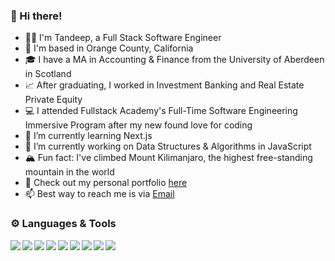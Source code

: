 ### 👋 Hi there!

- 👨‍💻 I'm Tandeep, a Full Stack Software Engineer
- 🏡 I'm based in Orange County, California
- 🎓 I have a MA in Accounting & Finance from the University of Aberdeen in Scotland
- 📈 After graduating, I worked in Investment Banking and Real Estate Private Equity
- 💻 I attended Fullstack Academy's Full-Time Software Engineering Immersive Program after my new found love for coding
- 🌱 I’m currently learning Next.js
- 🔭 I’m currently working on Data Structures & Algorithms in JavaScript
- 🏔️ Fun fact: I've climbed Mount Kilimanjaro, the highest free-standing mountain in the world
- 🔎 Check out my personal portfolio [here](https://www.tandeepgill.com/)
- 📫 Best way to reach me is via [Email](mailto:gill.tandeep@gmail.com)

### ⚙️ Languages & Tools

<img align="left" img src="https://img.icons8.com/color/48/000000/javascript--v1.png"/>
<img align="left" img src="https://img.icons8.com/officel/48/000000/react.png"/>
<img align="left" img src="https://img.icons8.com/color/48/000000/redux.png"/>
<img align="left" img src="https://img.icons8.com/color/48/000000/nodejs.png"/>
<img align="left" img src="https://img.icons8.com/color/48/000000/postgreesql.png"/>
<img align="left" img src="https://img.icons8.com/color/48/000000/git.png"/>
<img align="left" img src="https://img.icons8.com/color-glass/48/000000/github.png"/>
<img align="left" img src="https://img.icons8.com/color/48/000000/html-5--v1.png"/>
<img align="left" img src="https://img.icons8.com/color/48/000000/css3.png"/>


<!--
**TandeepGill/TandeepGill** is a ✨ _special_ ✨ repository because its `README.md` (this file) appears on your GitHub profile.

Here are some ideas to get you started:

- 🔭 I’m currently working on ...
- 🌱 I’m currently learning ...
- 👯 I’m looking to collaborate on ...
- 🤔 I’m looking for help with ...
- 💬 Ask me about ...
- 📫 How to reach me: ...
- 😄 Pronouns: ...
- ⚡ Fun fact: ...
-->

